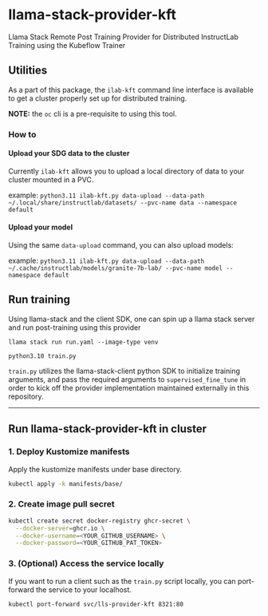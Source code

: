 # llama-stack-provider-kft

Llama Stack Remote Post Training Provider for Distributed InstructLab Training using the Kubeflow Trainer

## Utilities

As a part of this package, the `ilab-kft` command line interface is available to get a cluster properly set up for distributed training.

**NOTE:** the `oc` cli is a pre-requisite to using this tool.

### How to

#### Upload your SDG data to the cluster

Currently `ilab-kft` allows you to upload a local directory of data to your cluster mounted in a PVC.

example: `python3.11 ilab-kft.py data-upload --data-path ~/.local/share/instructlab/datasets/ --pvc-name data --namespace default`

#### Upload your model

Using the same `data-upload` command, you can also upload models:

example: `python3.11 ilab-kft.py data-upload --data-path ~/.cache/instructlab/models/granite-7b-lab/ --pvc-name model --namespace default`


## Run training

Using llama-stack and the client SDK, one can spin up a llama stack server and run post-training using this provider

```
llama stack run run.yaml --image-type venv

python3.10 train.py
```

`train.py` utilizes the llama-stack-client python SDK to initialize training arguments, and pass the required arguments to `supervised_fine_tune` in order to kick off the provider implementation maintained externally in this repository.

---

## Run llama-stack-provider-kft in cluster

### 1. Deploy Kustomize manifests
Apply the kustomize manifests under base directory.
```sh
kubectl apply -k manifests/base/
```

### 2. Create image pull secret
```sh
kubectl create secret docker-registry ghcr-secret \
  --docker-server=ghcr.io \
  --docker-username=<YOUR_GITHUB_USERNAME> \
  --docker-password=<YOUR_GITHUB_PAT_TOKEN>
```

### 3. (Optional) Access the service locally
If you want to run a client such as the `train.py` script locally, you can port-forward the service to your localhost.
```sh
kubectl port-forward svc/lls-provider-kft 8321:80
```
